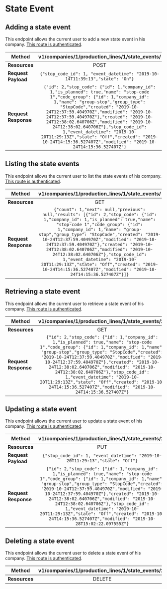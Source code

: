 # State Event

## Adding a state event
This endpoint allows the current user to add a new state event in his company. [This route is authenticated](https://github.com/vision-i40/company_service/tree/master/docs/authentication#authenticated-endpoints).

| **Method**            | v1/companies/1/production_lines/1/state_events/     |
|-----------------------|:---------------------:|
| **Resources**         | POST                   |
| **Request Payload**   | `{"stop_code_id": 1, "event_datetime": "2019-10-14T11:39:13","state": "On"}` |
| **Request Response**  | `{"id": 2,"stop_code": {"id": 1,"company_id": 1,"is_planned": true,"name": "stop-code 1","code_group": {"id": 1,"company_id": 1,"name": "group-stop","group_type": "StopCode","created": "2019-10-24T12:37:59.404970Z","modified": "2019-10-24T12:37:59.404970Z"},"created": "2019-10-24T12:38:02.640706Z","modified": "2019-10-24T12:38:02.640706Z"},"stop_code_id": 1,"event_datetime": "2019-10-20T11:29:13Z","state": "Off","created": "2019-10-24T14:15:36.527407Z","modified": "2019-10-24T14:15:36.527407Z"}` |


## Listing the state events
This endpoint allows the current user to list the state events of his company. [This route is authenticated](https://github.com/vision-i40/company_service/tree/master/docs/authentication#authenticated-endpoints).

| **Method**            | v1/companies/1/production_lines/1/state_events/     |
|-----------------------|:---------------------:|
| **Resources**         | GET                   |
| **Request Response**  | `{"count": 1,"next": null,"previous": null,"results": [{"id": 2,"stop_code": {"id": 1,"company_id": 1,"is_planned": true,"name": "stop-code 1","code_group": {"id": 1,"company_id": 1,"name": "group-stop","group_type": "StopCode","created": "2019-10-24T12:37:59.404970Z","modified": "2019-10-24T12:37:59.404970Z"},"created": "2019-10-24T12:38:02.640706Z","modified": "2019-10-24T12:38:02.640706Z"},"stop_code_id": 1,"event_datetime": "2019-10-20T11:29:13Z","state": "Off","created": "2019-10-24T14:15:36.527407Z","modified": "2019-10-24T14:15:36.527407Z"}]}` |


## Retrieving a state event
This endpoint allows the current user to retrieve a state event of his company. [This route is authenticated](https://github.com/vision-i40/company_service/tree/master/docs/authentication#authenticated-endpoints).

| **Method**            | v1/companies/1/production_lines/1/state_events/2/     |
|-----------------------|:---------------------:|
| **Resources**         | GET                   |
| **Request Response**  | `{"id": 2,"stop_code": {"id": 1,"company_id": 1,"is_planned": true,"name": "stop-code 1","code_group": {"id": 1,"company_id": 1,"name": "group-stop","group_type": "StopCode","created": "2019-10-24T12:37:59.404970Z","modified": "2019-10-24T12:37:59.404970Z"},"created": "2019-10-24T12:38:02.640706Z","modified": "2019-10-24T12:38:02.640706Z"},"stop_code_id": 1,"event_datetime": "2019-10-20T11:29:13Z","state": "Off","created": "2019-10-24T14:15:36.527407Z","modified": "2019-10-24T14:15:36.527407Z"}` |


## Updating a state event
This endpoint allows the current user to update a state event of his company. [This route is authenticated](https://github.com/vision-i40/company_service/tree/master/docs/authentication#authenticated-endpoints).

| **Method**            | v1/companies/1/production_lines/1/state_events/2/     |
|-----------------------|:---------------------:|
| **Resources**         | PUT                   |
| **Request Payload**   | `{"stop_code_id": 1, "event_datetime": "2019-10-20T11:29:13","state": "Off"}` |
| **Request Response**  | `{"id": 2,"stop_code": {"id": 1,"company_id": 1,"is_planned": true,"name": "stop-code 1","code_group": {"id": 1,"company_id": 1,"name": "group-stop","group_type": "StopCode","created": "2019-10-24T12:37:59.404970Z","modified": "2019-10-24T12:37:59.404970Z"},"created": "2019-10-24T12:38:02.640706Z","modified": "2019-10-24T12:38:02.640706Z"},"stop_code_id": 1,"event_datetime": "2019-10-20T11:29:13Z","state": "Off","created": "2019-10-24T14:15:36.527407Z","modified": "2019-10-28T15:02:22.097555Z"}` |

## Deleting a state event
This endpoint allows the current user to delete a state event of his company. [This route is authenticated](https://github.com/vision-i40/company_service/tree/master/docs/authentication#authenticated-endpoints).

| **Method**            | v1/companies/1/production_lines/1/state_events/2/     |
|-----------------------|:---------------------:|
| **Resources**         | DELETE                   |
